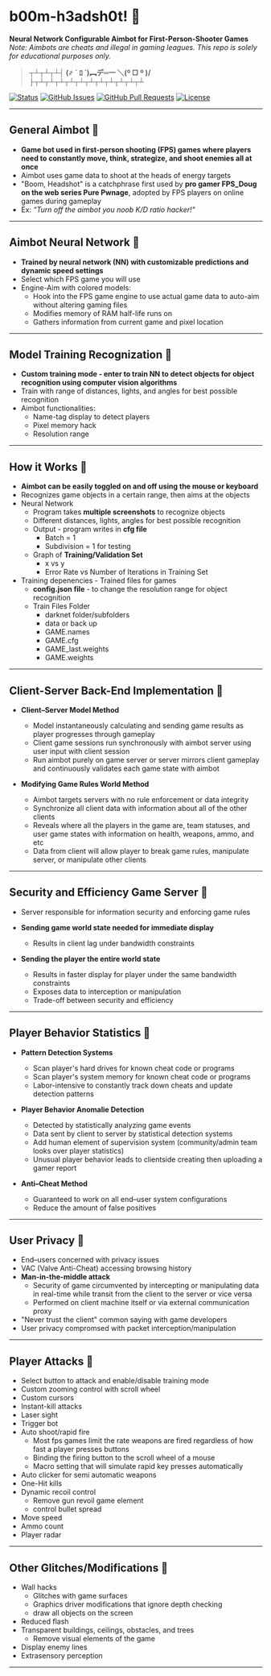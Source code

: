 # b00m-h3adsh0t! &#x1F537;
**Neural Network Configurable Aimbot for First-Person-Shooter Games** *Note: Aimbots are cheats and illegal in gaming leagues. This repo is solely for educational purposes only.*

> **┬┴┬┴┬┴┤ (҂   ` ﾛ ´)︻デ═一                          ＼(º □ º )/	├┬┴┬┴┬┴┬┴┬┴┬┴┬┴┬┴┬┴┬┴┬┴**

<div>
  
  [![Status](https://img.shields.io/badge/status-work--in--progress-success.svg)]()
  [![GitHub Issues](https://img.shields.io/github/issues/lucylow/b00m-h3adsh0t.svg)](https://github.com/lucylow/Mrs.Robot/issues)
  [![GitHub Pull Requests](https://img.shields.io/github/issues-pr/lucylow/b00m-h3adsh0t.svg)](https://github.com/lucylow/b00m-h3adsh0t/pulls)
  [![License](https://img.shields.io/bower/l/bootstrap)]()

</div>

---   
   
## General Aimbot &#x1F537;
* **Game bot used in first-person shooting (FPS) games where players need to constantly move, think, strategize, and shoot enemies all at once**
* Aimbot uses game data to shoot at the heads of energy targets
* "Boom, Headshot" is a catchphrase first used by **pro gamer FPS_Doug on the web series Pure Pwnage**, adopted by FPS players on online games during gameplay
* Ex: *“Turn off the aimbot you noob K/D ratio hacker!"*



---

## Aimbot Neural Network &#x1F537;
* **Trained by neural network (NN) with customizable predictions and dynamic speed settings**
* Select which FPS game you will use 
* Engine-Aim with colored models:
  * Hook into the FPS game engine to use actual game data to auto-aim without altering gaming files
  * Modifies memory of RAM half-life runs on 
  * Gathers information from current game and pixel location
  
---

## Model Training Recognization  &#x1F537;
* **Custom training mode - enter to train NN to detect objects for object recognition using computer vision algorithms** 
* Train with range of distances, lights, and angles for best possible recognition
* Aimbot functionalities:
  * Name-tag display to detect players 
  * Pixel memory hack
  * Resolution range 

---


## How it Works  &#x1F537;
* **Aimbot can be easily toggled on and off using the mouse or keyboard**
* Recognizes game objects in a certain range, then aims at the objects
* Neural Network 
    * Program takes **multiple screenshots** to recognize objects 
    * Different distances, lights, angles for best possible recognition 
    * Output - program writes in **cfg file** 
      * Batch = 1
      * Subdivision = 1 for testing 
    * Graph of **Training/Validation Set**
      * x vs y 
      * Error Rate vs Number of Iterations in Training Set 
* Training depenencies - Trained files for games
    * **config.json file** - to change the resolution range for object recognition  
    * Train Files Folder
      * darknet folder/subfolders 
      * data or back up
      * GAME.names
      * GAME.cfg
      * GAME_last.weights 
      * GAME.weights

---

## Client-Server Back-End Implementation &#x1F537;

* **Client–Server Model Method**
  * Model instantaneously calculating and sending game results as player progresses through gameplay
  * Client game sessions run synchronously with aimbot server using user input with client session
   * Run aimbot purely on  game server or server mirrors client gameplay and continuously validates each game state with aimbot
 
* **Modifying Game Rules World Method**
  * Aimbot targets servers with no rule enforcement or data integrity 
  * Synchronize all client data with information about all of the other clients 
  * Reveals where all the players in the game are, team statuses, and user game states with information on health, weapons, ammo, and etc
  * Data from client will allow player to break game rules, manipulate server, or manipulate other clients


  

---


## Security and Efficiency Game Server &#x1F537;

* Server responsible for information security and enforcing game rules

* **Sending game world state needed for immediate display**
  * Results in client lag under bandwidth constraints

* **Sending the player the entire world state**
  * Results in faster display for  player under the same bandwidth constraints
  * Exposes  data to interception or manipulation
  * Trade-off between security and efficiency


---

## Player Behavior Statistics &#x1F537;

* **Pattern Detection Systems**
  * Scan player's hard drives for known cheat code or programs
  * Scan player's system memory for known cheat code or programs
  * Labor-intensive to constantly track down cheats and update detection patterns
  
* **Player Behavior Anomalie Detection** 
  * Detected by statistically analyzing game events 
  * Data sent by client to  server by statistical detection systems
  * Add human element of supervision system (community/admin team looks over player statistics) 
  * Unusual player behavior leads to clientside creating then uploading a gamer report
  
* **Anti–Cheat Method**
  * Guaranteed to work on all end–user system configurations
  * Reduce the amount of false positives


---

## User Privacy &#x1F537;

* End–users concerned with privacy issues
* VAC (Valve Anti-Cheat) accessing browsing history
* **Man-in-the-middle attack**
  * Security of game circumvented by intercepting or manipulating data in real-time while transit from the client to the server or vice versa 
  * Performed on client machine itself or via external communication proxy
* "Never trust the client" common saying with game developers 
* User privacy compromsed with packet interception/manipulation 



---

## Player Attacks &#x1F537;

* Select button to attack and enable/disable training mode
* Custom zooming control with scroll wheel 
* Custom cursors 
* Instant-kill attacks
* Laser sight
* Trigger bot
* Auto shoot/rapid fire 
  * Most fps games limit the rate weapons are fired regardless of how fast a player presses buttons
  * Binding the firing button to the scroll wheel of a mouse
  * Macro setting that will simulate rapid key presses automatically
* Auto clicker for semi automatic weapons 
* One-Hit kills
* Dynamic recoil control  
  * Remove gun revoil game element
  * control bullet spread
* Move speed
* Ammo count
* Player radar 

---


## Other Glitches/Modifications  &#x1F537;

* Wall hacks
  * Glitches with game surfaces
  * Graphics driver modifications that ignore depth checking
  * draw all objects on the screen
* Reduced flash 
* Transparent buildings, ceilings, obstacles, and trees
  * Remove visual elements of the game 
* Display enemy lines 
* Extrasensory perception



---

